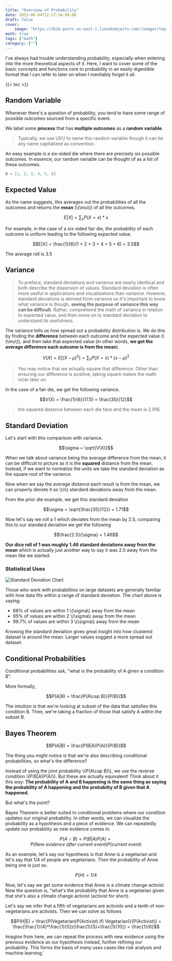 ```yaml
---
title: "Overview of Probability"
date: 2023-06-04T12:27:54-04:00
draft: false
cover:
    image: "https://3b1b-posts.us-east-1.linodeobjects.com//images/topics/probability.jpg"
math: true
tags: ["math"]
category: [""]
---
```


I've always had trouble understanding probability, especially when entering into the more theoretical aspects of it. Here, I want to cover some of the basic concepts and functions core to probability in an easily digestible format that I can refer to later on when I inevitably forget it all.

{{< toc >}}

## Random Variable

Whenever there's a question of probability, you tend to have some range of possible outcomes sourced from a specific event.

We label some **process** that has **multiple outcomes** as a **random variable**.

> Typically, we use \\(X\\) to name this random variable though it can be any name capitalized as convention.

An easy example is a six-sided die where there are precisely six possible outcomes. In essence, our random variable can be thought of as a list of these outcomes.

```c
X = [1, 2, 3, 4, 5, 6]
```

## Expected Value

As the name suggests, this averages out the probabilities of all the outcomes and returns the **mean** (\\(\mu\\)) of all the outcomes.

$$E[X] = \sum_{x} P(X=x)*x$$

For example, in the case of a six-sided fair die, the probability of each outcome is uniform leading to the following expected value.

$$E[X] = \frac{1}{6}(1 + 2 + 3 + 4 + 5 + 6) = 3.5$$

The average roll is 3.5

## Variance

> To preface, standard deviations and variance are nearly identical and both describe the dispersion of values. Standard deviation is often more useful in applications and visualizations than variance. However, standard deviations is derived from variance so it's important to know what variance is though, **seeing the purpose of variance this way can be difficult**. Rather, comprehend the math of variance in relation to expected value, and then move on to standard deviation to understand its usefulness.

The variance tells us how spread out a probability distribution is. We do this by finding the **difference** between each outcome and the expected value (\\(\mu\\)), and then take that expected value (in other words, **we get the average difference each outcome is from the mean**).

$$V(X) = E[(X - \mu)^2] = \sum_{x} P(X=x)*(x-\mu)^2$$

> You may notice that we actually square that difference. Other than ensuring our difference is positive, taking square makes the math nicer later on.

In the case of a fair die, we get the following variance.

$$V(X) = \frac{1}{6}(17.5) = \frac{35}{12}$$

> the squared distance between each die face and the mean is 2.916.

## Standard Deviation

Let's start with this comparison with variance.

$$\sigma = \sqrt{V(X)}$$

When we talk about variance being the average difference from the mean, it can be difficult to picture as it is the **squared** distance from the mean. Instead, if we want to normalize the units we take the standard deviation as the square root of the variance.

Now when we say the average distance each result is from the mean, we can properly denote it as \\(n\\) standard deviations away from the mean.

From the prior die example, we get this standard deviation

$$\sigma = \sqrt{\frac{35}{12}} = 1.71$$

Now let's say we roll a 1 which deviates from the mean by 2.5, comparing this to our standard deviation we get the following

$$\frac{2.5}{\sigma} = 1.46$$

**Our dice roll of 1 was roughly 1.46 standard deviations away from the mean** which is actually just another way to say it was 2.5 away from the mean like we started.

### Statistical Uses

![Standard Deviation Chart](https://www.wallstreetmojo.com/wp-content/uploads/2019/03/SD-Graph-1.gif)

Those who work with probabilities on large datasets are generally familiar with how data fits within a range of standard deviation. The chart above is saying:

- 68% of values are within 1 \\(\sigma\\) away from the mean
- 95% of values are within 2 \\(\sigma\\) away from the mean
- 99.7% of values are within 3 \\(\sigma\\) away from the mean

Knowing the standard deviation gives great insight into how clustered dataset is around the mean. Larger values suggest a more spread out dataset.

## Conditional Probabilities

Conditional probabilities ask, "what is the probability of A given a condition B".

More formally,

$$P(A|B) = \frac{P(A\cap B)}{P(B)}$$

The intuition is that we're looking at subset of the data that satisfies this condition B. Then, we're taking a fraction of those that satisfy A within the subset B.

## Bayes Theorem

$$P(A|B) = \frac{P(B|A)P(A)}{P(B)}$$

The thing you might notice is that we're also describing conditional probabilities, so what's the difference?

Instead of using the joint probability \\(P(A\cap B)\\), we use the reverse condition \\(P(B|A)P(A)\\). But these are actually equivalent! Think about it this way: **The probability of A and B happening is the same thing as saying the probability of A happening and the probabilty of B given that A happened.**

But what's the point?

Bayes Theorem is better suited to conditional problems where our condition updates our original probability. In other words, we can visualize the probability as a hypothesis and a piece of evidence. We can repeatedly update our probability as new evidence comes in.

$$P(A\cap B) = P(B|A)P(A) = P(New\ evidence\ after\ current\ event)P(current\ event)$$


As an example, let's say our hypothesis is that Anne is a vegetarian and let's say that 1/4 of people are vegetarians. Then the probability of Anne being one is just so.

$$P(H) = 1/4$$

Now, let's say we get some evidence that Anne is a climate change activist. Now the question is, "what's the probability that Anne is a vegetarian given that she's also a climate change activist (activist for short).

Let's say we infer that a fifth of vegetarians are activists and a tenth of non-vegetarians are activists. Then we can solve as follows

$$P(H|E) = \frac{P(Vegetarian)P(Activist\ if\ Vegetarian)}{P(Activist)} = \frac{\frac{1}{4}*\frac{1}{5}}{\frac{1}{5}+\frac{1}{10}} = \frac{1}{6}$$

Imagine from here, we can repeat the process with new evidence using the previous evidence as our hypothesis instead, further refining our probability. This forms the basis of many uses cases like risk analysis and machine learning.'
